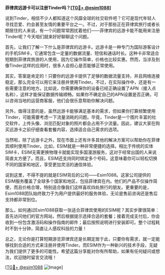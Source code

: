 **菲律宾远游卡可以注册Tinder吗？[[TG💪+ @esim1088](https://t.me/s/esim1088)]**

说到Tinder，相信不少人都知道这个风靡全球的社交软件吧？它可是现代年轻人寻找恋爱、约会甚至友情的重要平台之一。不过，对于那些正在菲律宾旅行或者长期居住的人来说，有一个问题常常困扰着他们——菲律宾的远游卡能不能用来注册Tinder呢？今天咱们就来好好聊聊这个问题。

首先，让我们了解一下什么是菲律宾的远游卡。远游卡是一种专门为国际游客设计的手机SIM卡，它通常包含一定量的数据流量、短信和通话时长。这种卡非常适合短期到菲律宾旅游的人使用，因为它操作简单，价格也比较实惠。然而，当涉及到像Tinder这样的应用时，很多人会担心是否能够正常使用。

其实，答案是肯定的！只要你的远游卡提供了足够的数据流量支持，并且网络连接稳定，那么完全可以用它来注册并使用Tinder。不过，在实际操作中，还是有一些需要注意的地方。比如说，你需要确保你的设备已经正确设置了APN（接入点名称），这样才能保证数据传输顺畅。如果你不确定自己的APN设置是否正确，可以咨询当地的运营商客服，他们会很乐意帮助你解决问题。

另外，值得注意的是，虽然远游卡能够满足基本的需求，但如果你打算频繁使用Tinder，可能需要考虑一下流量消耗的问题。毕竟，Tinder是一个图片丰富的社交软件，上传头像、浏览匹配对象的照片都会占用不少流量。因此，建议大家在购买远游卡之前仔细查看套餐内容，选择适合自己需求的选项。

当然啦，除了远游卡之外，现在市面上还有许多其他的解决方案可以帮助你在菲律宾顺利使用Tinder。比如，ESIM就是一种非常便捷的选择。相比于传统的实体SIM卡，ESIM无需更换物理卡就能实现多国漫游服务，这对于经常出国的人来说简直太方便了。而且，ESIM还支持同时绑定多个号码，这意味着你可以轻松切换不同的国家和地区，享受更加灵活的通信体验。

说到这里，不得不提的就是ESIM背后的公司——Esim1088。这家公司提供的ESIM服务覆盖了全球多个国家和地区，包括菲律宾在内。他们的产品不仅操作简便，而且价格合理，特别适合像我们这样喜欢四处旅行的朋友。更重要的是，Esim1088团队始终致力于为用户提供最好的服务体验，无论是售前咨询还是售后支持都非常到位。

那么，如何通过Esim1088获取一张适合菲律宾使用的ESIM呢？其实步骤很简单：首先访问他们的官方网站，然后根据提示选择合适的套餐；接着完成支付后，你会收到一份包含激活码和操作指南的邮件；最后按照说明进行安装即可。整个过程耗时不到十分钟，简直让人感叹科技的力量！

总之，无论你是打算短期游览菲律宾还是长期定居于此，只要你有需求，就一定能够找到合适的方式来注册并使用Tinder。而ESIM作为一种新兴的技术手段，无疑为我们提供了更多的可能性。希望这篇分享能对你有所帮助，如果有任何疑问或想法，欢迎随时留言交流哦！

[[TG💪+ @esim1088](https://t.me/s/esim1088) ![Image](https://i.postimg.cc/4NQfJmqS/Snipaste-2025-05-13-00-14-12.png)]